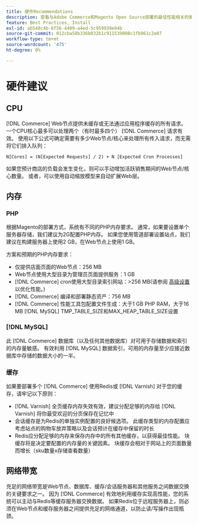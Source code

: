 ```yaml
---
title: 硬件Recommendations
description: 查看与Adobe Commerce和Magento Open Source部署的最佳性能相关的推荐硬件列表。
feature: Best Practices, Install
exl-id: ab548c4b-6f56-4409-a4ed-5c959939e04b
source-git-commit: 012cba58b336b032b1c911539008c1fb961c2e07
workflow-type: tm+mt
source-wordcount: '475'
ht-degree: 0%

---
```


# 硬件建议

## CPU

[!DNL Commerce] Web节点提供未缓存或无法通过应用程序缓存的所有请求。 一个CPU核心最多可以处理两个（有时最多四个） [!DNL Commerce] 请求有效。 使用以下公式可确定需要有多少Web节点/核心来处理所有传入请求，而无需将它们排入队列：

```
N[Cores] = (N[Expected Requests] / 2) + N [Expected Cron Processes]
```

如果您预计商店的负载会发生变化，则可以手动增加活跃销售期间的Web节点/核心数量。 或者，可以使用自动缩放模型来自动扩展Web层。

## 内存

### PHP

根据Magento的部署方式，系统有不同的PHP内存要求。  通常，如果要设置单个服务器存储，我们建议为2G配置PHP内存。  如果您使用管道部署设置站点，我们建议在构建服务器上使用2 GB，在Web节点上使用1 GB。

方案和预期的PHP内存要求：

* 仅提供店面页面的Web节点：256 MB
* Web节点使用大型目录为管理员页面提供服务：1 GB
* [!DNL Commerce] cron使用大型目录索引网站：>256 MB(请参阅 [高级设置](../performance/advanced-setup.md) 以优化性能。)
* [!DNL Commerce] 编译和部署静态资产：756 MB
* [!DNL Commerce] 性能工具包配置文件生成：大于1 GB PHP RAM，大于16 MB [!DNL MySQL] TMP_TABLE_SIZE和MAX_HEAP_TABLE_SIZE设置

### [!DNL MySQL]

此 [!DNL Commerce] 数据库（以及任何其他数据库）对可用于存储数据和索引的内存量敏感。 有效利用 [!DNL MySQL] 数据索引，可用的内存量至少应接近数据库中存储的数据大小的一半。

### 缓存

如果要部署多个 [!DNL Commerce] 使用Redis或 [!DNL Varnish] 对于您的缓存，请牢记以下原则：

* [!DNL Varnish] 全页缓存内存失效有效，建议分配足够的内存给 [!DNL Varnish] 将你最受欢迎的分页保存在记忆中
* 会话缓存是为Redis的单独实例配置的良好候选项。  此缓存类型的内存配置应考虑站点的购物车放弃策略以及会话预计在缓存中保留的时长
* Redis应分配足够的内存来保存内存中的所有其他缓存，以获得最佳性能。  块缓存将是决定要配置的内存量的关键因素。  块缓存会相对于网站上的页面数量而增长（sku数量x存储查看数量）

## 网络带宽

充足的网络带宽是Web节点、数据库、缓存/会话服务器和其他服务之间数据交换的关键要求之一。 因为 [!DNL Commerce] 有效地利用缓存实现高性能，您的系统可以主动与Redis等缓存服务器交换数据。 如果Redis位于远程服务器上，则必须在Web节点和缓存服务器之间提供充足的网络通道，以防止读/写操作出现瓶颈。
